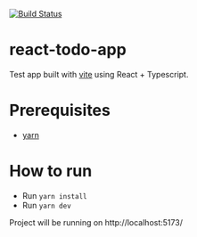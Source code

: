 [![Build Status](https://soyotrojulianacosta.visualstudio.com/acostajulianignacio94/_apis/build/status%2FReact%20Build?branchName=refs%2Fpull%2F7%2Fmerge)](https://soyotrojulianacosta.visualstudio.com/acostajulianignacio94/_build/latest?definitionId=3&branchName=refs%2Fpull%2F7%2Fmerge)

# react-todo-app

Test app built with [vite](https://vitejs.dev/) using React + Typescript.

# Prerequisites
- [yarn](https://yarnpkg.com/)

# How to run
- Run `yarn install`
- Run `yarn dev`

Project will be running on http://localhost:5173/ 

  
